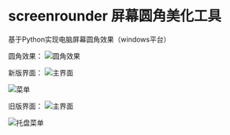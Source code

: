 # screenrounder 屏幕圆角美化工具
基于Python实现电脑屏幕圆角效果（windows平台）

圆角效果：
![圆角效果](https://github.com/user-attachments/assets/fd3f052a-14d0-43f3-ae86-6db91ef5c8c9)

新版界面：
![主界面](https://github.com/user-attachments/assets/07d447bd-c551-415a-8ec5-d7859f5d8384)

![菜单](https://github.com/user-attachments/assets/aac02c36-5ff8-4877-9347-0fafb972014f)

旧版界面：
![主界面](https://github.com/user-attachments/assets/36529b57-f26c-4f7b-bab8-fc005982376e)

![托盘菜单](https://github.com/user-attachments/assets/170f2eee-c850-4b27-a017-8f8b9462e4a1)
